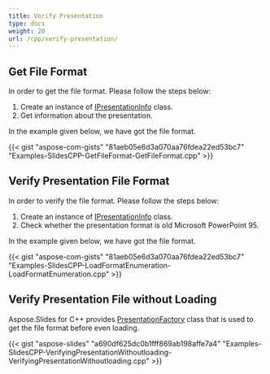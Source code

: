```yaml
---
title: Verify Presentation
type: docs
weight: 20
url: /cpp/verify-presentation/
---
```



## **Get File Format**
In order to get the file format. Please follow the steps below:

1. Create an instance of [IPresentationInfo](http://www.aspose.com/api/net/slides/aspose.slides/ipresentationinfo/properties/index) class.
1. Get information about the presentation.

In the example given below, we have got the file format.

{{< gist "aspose-com-gists" "81aeb05e6d3a070aa76fdea22ed53bc7" "Examples-SlidesCPP-GetFileFormat-GetFileFormat.cpp" >}}

## **Verify Presentation File Format**
In order to verify the file format. Please follow the steps below:

1. Create an instance of [IPresentationInfo](http://www.aspose.com/api/net/slides/aspose.slides/ipresentationinfo/properties/index) class.
1.  Check whether the presentation format is old Microsoft PowerPoint 95.

In the example given below, we have got the file format.

{{< gist "aspose-com-gists" "81aeb05e6d3a070aa76fdea22ed53bc7" "Examples-SlidesCPP-LoadFormatEnumeration-LoadFormatEnumeration.cpp" >}}

## **Verify Presentation File without Loading**
Aspose.Slides for C++ provides [PresentationFactory](http://www.aspose.com/api/net/slides/aspose.slides/presentationfactory) class that is used to get the file format before even loading.

{{< gist "aspose-slides" "a690df625dc0b1fff869ab198affe7a4" "Examples-SlidesCPP-VerifyingPresentationWithoutloading-VerifyingPresentationWithoutloading.cpp" >}}
